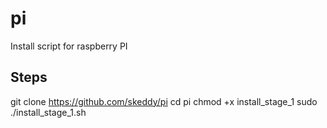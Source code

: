 # pi
Install script for raspberry PI

## Steps

git clone https://github.com/skeddy/pi
cd pi
chmod +x install_stage_1
sudo ./install_stage_1.sh
